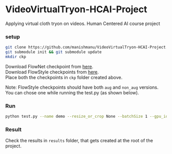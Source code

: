 # VideoVirtualTryon-HCAI-Project
Applying virtual cloth tryon on videos. Human Centered AI course project

### setup
```bash
git clone https://github.com/manishmanu/VideoVirtualTryon-HCAI-Project.git
git submodule init && git submodule update
mkdir ckp
```

Download FlowNet checkpoint from [here](https://drive.google.com/file/d/1hF8vS6YeHkx3j2pfCeQqqZGwA_PJq_Da/view?usp=sharing). \
Download FlowStyle checkpoints from [here](https://drive.google.com/drive/folders/1hunG-84GOSq-qviJRvkXeSMFgnItOTTU?usp=sharing). \
Place both the checkpoints in `ckp` folder created above.

Note: FlowStyle checkpoints should have both `aug` and `non_aug` versions. You can chose one while running the test.py (as shown below).

### Run
```bash
python test.py --name demo --resize_or_crop None --batchSize 1 --gpu_ids 1 --warp_checkpoint ../ckp/aug/PFAFN_warp_epoch_101.pth --gen_checkpoint ../ckp/aug/PFAFN_gen_epoch_101.pth --dataroot video_test
```

### Result
Check the results in `results` folder, that gets created at the root of the project.



